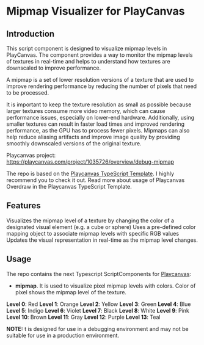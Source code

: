# Mipmap Visualizer for PlayCanvas

## Introduction

This script component is designed to visualize mipmap levels in PlayCanvas. The component provides a way to monitor the mipmap levels of textures in real-time and helps to understand how textures are downscaled to improve performance.

A mipmap is a set of lower resolution versions of a texture that are used to improve rendering performance by reducing the number of pixels that need to be processed.

It is important to keep the texture resolution as small as possible because larger textures consume more video memory, which can cause performance issues, especially on lower-end hardware. Additionally, using smaller textures can result in faster load times and improved rendering performance, as the GPU has to process fewer pixels. Mipmaps can also help reduce aliasing artifacts and improve image quality by providing smoothly downscaled versions of the original texture.

Playcanvas project: https://playcanvas.com/project/1035726/overview/debug-mipmap

The repo is based on the [Playcanvas TypeScript Template](https://github.com/querielo/playcanvas-typescript-template). I highly recommend you to check it out. Read more about usage of Playcanvas Overdraw in the Playcanvas TypeScript Template.

## Features

Visualizes the mipmap level of a texture by changing the color of a designated visual element (e.g. a cube or sphere)
Uses a pre-defined color mapping object to associate mipmap levels with specific RGB values
Updates the visual representation in real-time as the mipmap level changes.

## Usage

The repo contains the next Typescript ScriptComponents for [Playcanvas](https://playcanvas.com/):

- **mipmap**. It is used to visualize pixel mipmap levels with colors. Color of pixel shows the mipmap level of the texture.

**Level 0**: Red
**Level 1**: Orange
**Level 2**: Yellow
**Level 3**: Green
**Level 4**: Blue
**Level 5**: Indigo
**Level 6**: Violet
**Level 7**: Black
**Level 8**: White
**Level 9**: Pink
**Level 10**: Brown
**Level 11**: Gray
**Level 12**: Purple
**Level 13**: Teal

**NOTE:** t is designed for use in a debugging environment and may not be suitable for use in a production environment.
